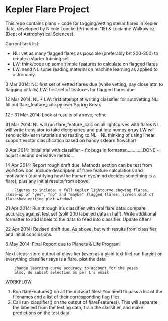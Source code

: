 Kepler Flare Project
====================

This repo contains plans + code for tagging/vetting stellar flares in Kepler data, developed by 
Nicole Loncke (Princeton '15) & Lucianne Walkowicz (Dept of Astrophysical Sciences). 


Current task list:
- NL: vet as many flagged flares as possible (preferably b/t 200-300) to create a starter training set
- LW: think/code up some simple features to calculate on flagged flares
- LW: send NL some reading material on machine learning as applied to astronomy

3 Mar 2014: NL: first set of vetted flares due (while vetting, pay close attn to flagging pitfalls)
      	    LW: first set of features for flagged flares due

12 Mar 2014: NL + LW: first attempt at writing classifier for autovetting
             NL: fill out flare_feature_calc.py over Spring Break

12 - 31 Mar 2014: Look at results of above, refine 

31 Mar 2014: NL will run flare_feature_calc on all lightcurves with flares
	     NL will write translator to take dictionaries and put into numpy array
             LW will send scikit-learn tutorials and reading to NL
    - NL thinking of using linear support vector classification based
      on handy sklearn flowchart

9 Apr 2014: Initial trial with classifier
      - fix bugs in formatter.............DONE 
      - adjust second derivative metric...


14 Apr 2014: Report rough draft due. 
       	     Methods section can be test from workflow doc, include
       	     description of flare feature calculations and motivation
       	     (quantifying how the human eye/mind decides something is
       	     a flare), plus any initial results from above.
      	    
	    Figures to include: a full Kepler lightcurve showing flares, close-up of "yes", "no" and "maybe" flagged flares, screen shot of flareshow vetting plot window? 

21 Apr 2014: Run through iris classifier with real flare data: compare
   accuracy against test set (split 200 labelled data in half).  Write
   additional formatter to add labels to the data to feed into
   classifier.  Update often!

22 Apr 2014: Revised draft due. As above, but with results from classifier and initial conclusions.

6 May 2014: Final Report due to Planets & Life Program

Next steps: store output of classifier (even as a plain text file)
            run flareint on everything classifier says is a flare.
            plot the data
	    
	    change learning curve accuracy to account for the yeses
	    also, do subset selection as per L's email
	   
WORKFLOW:
 1. Run flareFeatures() on all the mdwarf files.  You need to pass a
     list of the filenames and a list of their corresponding flag files.
 2. Call run_classifier() on the output of flareFeatures().  This will
     separate the labelled from the testing data, train the classifier,
      and make predictions on the test data.
